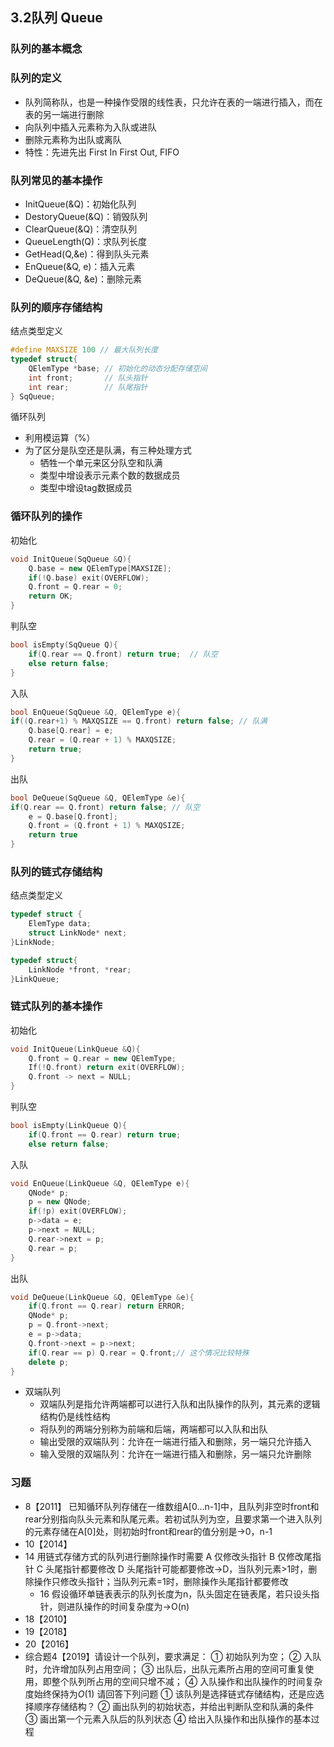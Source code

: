 ## 3.2队列 Queue

### 队列的基本概念

### 队列的定义

- 队列简称队，也是一种操作受限的线性表，只允许在表的一端进行插入，而在表的另一端进行删除
- 向队列中插入元素称为入队或进队
- 删除元素称为出队或离队
- 特性：先进先出 First In First Out, FIFO

### 队列常见的基本操作

- InitQueue(&Q)：初始化队列
- DestoryQueue(&Q)：销毁队列
- ClearQueue(&Q)：清空队列
- QueueLength(Q)：求队列长度
- GetHead(Q,&e)：得到队头元素
- EnQueue(&Q, e)：插入元素
- DeQueue(&Q, &e)：删除元素

### 队列的顺序存储结构

结点类型定义

```cpp
#define MAXSIZE 100 // 最大队列长度
typedef struct{
    QElemType *base; // 初始化的动态分配存储空间
    int front;       // 队头指针
    int rear;        // 队尾指针
} SqQueue;
```

循环队列

- 利用模运算（%）
- 为了区分是队空还是队满，有三种处理方式  
    - 牺牲一个单元来区分队空和队满
    - 类型中增设表示元素个数的数据成员
    - 类型中增设tag数据成员

### 循环队列的操作

初始化

```cpp
void InitQueue(SqQueue &Q){
    Q.base = new QElemType[MAXSIZE];
    if(!Q.base) exit(OVERFLOW);
    Q.front = Q.rear = 0;
    return OK;
}
```

判队空

```cpp
bool isEmpty(SqQueue Q){
    if(Q.rear == Q.front) return true;  // 队空
    else return false;
}
```

入队

```cpp
bool EnQueue(SqQueue &Q, QElemType e){
if((Q.rear+1) % MAXQSIZE == Q.front) return false; // 队满
    Q.base[Q.rear] = e;
    Q.rear = (Q.rear + 1) % MAXQSIZE;
    return true;
}
```

出队

```cpp
bool DeQueue(SqQueue &Q, QElemType &e){
if(Q.rear == Q.front) return false; // 队空
    e = Q.base[Q.front];
    Q.front = (Q.front + 1) % MAXQSIZE;
    return true
}
```
### 队列的链式存储结构  

结点类型定义

```cpp
typedef struct {
    ElemType data;
    struct LinkNode* next;
}LinkNode;

typedef struct{
    LinkNode *front, *rear;
}LinkQueue; 
```
### 链式队列的基本操作

初始化

```cpp
void InitQueue(LinkQueue &Q){
    Q.front = Q.rear = new QElemType;
    If(!Q.front) return exit(OVERFLOW);
    Q.front -> next = NULL;
}
```

判队空

```cpp
bool isEmpty(LinkQueue Q){
    if(Q.front == Q.rear) return true;
    else return false;
```

入队

```cpp
void EnQueue(LinkQueue &Q, QElemType e){
    QNode* p;
    p = new QNode;
    if(!p) exit(OVERFLOW);
    p->data = e;
    p->next = NULL;
    Q.rear->next = p;
    Q.rear = p;
}
```

出队

```cpp
void DeQueue(LinkQueue &Q, QElemType &e){
    if(Q.front == Q.rear) return ERROR;
    QNode* p;
    p = Q.front->next;
    e = p->data;
    Q.front->next = p->next;
    if(Q.rear == p) Q.rear = Q.front;// 这个情况比较特殊
    delete p;
} 
```
- 双端队列
    - 双端队列是指允许两端都可以进行入队和出队操作的队列，其元素的逻辑结构仍是线性结构
    - 将队列的两端分别称为前端和后端，两端都可以入队和出队
    - 输出受限的双端队列：允许在一端进行插入和删除，另一端只允许插入
    - 输入受限的双端队列：允许在一端进行插入和删除，另一端只允许删除

### 习题

- 8【2011】 已知循环队列存储在一维数组A[0...n-1]中，且队列非空时front和rear分别指向队头元素和队尾元素。若初试队列为空，且要求第一个进入队列的元素存储在A[0]处，则初始时front和rear的值分别是→0，n-1
- 10【2014】 
- 14 用链式存储方式的队列进行删除操作时需要
A 仅修改头指针
B 仅修改尾指针
C 头尾指针都要修改
D 头尾指针可能都要修改→D，当队列元素>1时，删除操作只修改头指针；当队列元素=1时，删除操作头尾指针都要修改
    - 16 假设循环单链表表示的队列长度为n，队头固定在链表尾，若只设头指针，则进队操作的时间复杂度为→O(n)
- 18【2010】
- 19【2018】
- 20【2016】
- 综合题4【2019】请设计一个队列，要求满足：
① 初始队列为空；
② 入队时，允许增加队列占用空间；
③ 出队后，出队元素所占用的空间可重复使用，即整个队列所占用的空间只增不减；
④ 入队操作和出队操作的时间复杂度始终保持为$O(1)$
请回答下列问题
① 该队列是选择链式存储结构，还是应选择顺序存储结构？
② 画出队列的初始状态，并给出判断队空和队满的条件
③ 画出第一个元素入队后的队列状态
④ 给出入队操作和出队操作的基本过程 
